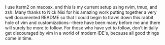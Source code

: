 I use iterm2 on  macosx, and this is my current setup using nvim, tmux, and zsh. Many thanks to 
Nick Nisi for his amazing work putting together a very well documented README so that I could begin to travel down this rabbit hole of vim and customizations--there have been many before me and there will surely be more to follow. For those who have yet to follow, don't initially get discouraged by vim in a world of modern IDE's, because all good things come in time.
